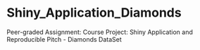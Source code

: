# Shiny_Application_Diamonds
Peer-graded Assignment: Course Project: Shiny Application and Reproducible Pitch - Diamonds DataSet

